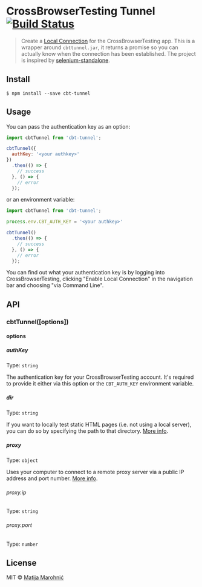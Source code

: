 # CrossBrowserTesting Tunnel [![Build Status](https://travis-ci.org/silvenon/cbt-tunnel.svg?branch=master)](https://travis-ci.org/silvenon/cbt-tunnel)

> Create a [Local Connection][1] for the CrossBrowserTesting app. This is a wrapper around `cbttunnel.jar`, it returns a promise so you can actually know when the connection has been established. The project is inspired by [selenium-standalone][2].

[1]: http://crossbrowsertesting.com/faq/how-create-local-connection-command-line
[2]: https://github.com/vvo/selenium-standalone


## Install

```
$ npm install --save cbt-tunnel
```


## Usage

You can pass the authentication key as an option:

```js
import cbtTunnel from 'cbt-tunnel';

cbtTunnel({
  authKey: '<your authkey>'
})
  .then(() => {
    // success
  }, () => {
    // error
  });
```

or an environment variable:

```js
import cbtTunnel from 'cbt-tunnel';

process.env.CBT_AUTH_KEY = '<your authkey>'

cbtTunnel()
  .then(() => {
    // success
  }, () => {
    // error
  });
```

You can find out what your authentication key is by logging into CrossBrowserTesting, clicking "Enable Local Connection" in the navigation bar and choosing "via Command Line".


## API

### cbtTunnel([options])

#### options

##### authKey

Type: `string`  

The authentication key for your CrossBrowserTesting account. It's required to provide it either via this option or the `CBT_AUTH_KEY` environment variable.

##### dir

Type: `string`

If you want to locally test static HTML pages (i.e. not using a local server), you can do so by specifying the path to that directory. [More info][1].

##### proxy

Type: `object`

Uses your computer to connect to a remote proxy server via a public IP address and port number. [More info][2].

###### proxy.ip

Type: `string`

###### proxy.port

Type: `number`

[1]: http://crossbrowsertesting.com/faq/how-does-local-html-files-local-connection-option-work
[2]: http://crossbrowsertesting.com/faq/how-does-internal-web-site-local-connection-option-work


## License

MIT © [Matija Marohnić](http://twin.github.io)
